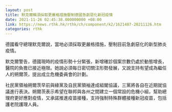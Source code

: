 ```yaml
---
layout: post
title: 默克爾稱須採取更嚴格措施壓制德國急劇惡化新冠疫情
date: 2021-11-26 02:45:38.000000000 +08:00
link: https://news.rthk.hk/rthk/ch/component/k2/1621487-20211126.htm
categories: rthk
---
```


德國看守總理默克爾說，當地必須採取更嚴格措施，壓制目前急劇惡化的新型肺炎疫情。

默克爾警告，德國現時的疫情形勢十分緊張，新增確診個案宗數仍處於動態增長，醫院的負擔已接近極限。她說必須每日密切關注形勢發展，又說支持有望成為繼任人的朔爾茨，提出成立危機委員會的計劃。

社民黨領袖朔爾茨早前與綠黨及自民黨領袖達成組閣協議，三黨將各自在近期就協議進行表決。朔爾茨表示希望在聯邦與各州之間建立一個常設的危機小組，幫助總理府更好應對疫情，又承諾推進疫苗接種，支持強制特殊群體接種新冠疫苗，包括護老院護理人員。
